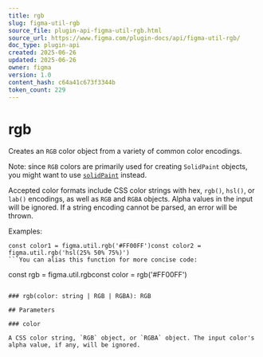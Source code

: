 ```yaml
---
title: rgb
slug: figma-util-rgb
source_file: plugin-api-figma-util-rgb.html
source_url: https://www.figma.com/plugin-docs/api/figma-util-rgb/
doc_type: plugin-api
created: 2025-06-26
updated: 2025-06-26
owner: figma
version: 1.0
content_hash: c64a41c673f3344b
token_count: 229
---
```

# rgb

Creates an `RGB` color object from a variety of common color encodings.

Note: since `RGB` colors are primarily used for creating `SolidPaint` objects, you might want to use [`solidPaint`](/plugin-docs/api/properties/figma-util-solidpaint/) instead.

Accepted color formats include CSS color strings with hex, `rgb()`, `hsl()`, or `lab()` encodings, as well as `RGB` and `RGBA` objects. Alpha values in the input will be ignored. If a string encoding cannot be parsed, an error will be thrown.

Examples:

```
const color1 = figma.util.rgb('#FF00FF')const color2 = figma.util.rgb('hsl(25% 50% 75%)')
```You can alias this function for more concise code:

```
const rgb = figma.util.rgbconst color = rgb('#FF00FF')
```## Signature

### rgb(color: string | RGB | RGBA): RGB

## Parameters

### color

A CSS color string, `RGB` object, or `RGBA` object. The input color's alpha value, if any, will be ignored.